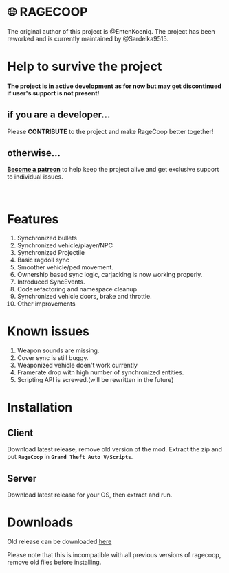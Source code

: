 
# 🌐 RAGECOOP
The original author of this project is @EntenKoeniq.
The project has been reworked and is currently maintained by @Sardelka9515.

# **Help to survive the project**

#### The project is in active development as for now but may get discontinued if user's support is not present!

## if you are a developer...

Please **CONTRIBUTE** to the project and make RageCoop better together!

## otherwise...

**[Become a patreon](https://www.patreon.com/Sardelka)** to help keep the project alive and get exclusive support to individual issues.
<br><br><br>



# Features

1. Synchronized bullets
2. Synchronized vehicle/player/NPC
3. Synchronized Projectile
4. Basic ragdoll sync
5. Smoother vehicle/ped movement.
6. Ownership based sync logic, carjacking is now working properly.
7. Introduced SyncEvents.
8. Code refactoring and namespace cleanup
9. Synchronized vehicle doors, brake and throttle.
10. Other improvements

# Known issues

1. Weapon sounds are missing.
2. Cover sync is still buggy.
3. Weaponized vehicle doen't work currently
4. Framerate drop with high number of synchronized entities.
5. Scripting API is screwed.(will be rewritten in the future)

# Installation

## Client

Download latest release, remove old version of the mod. Extract the zip and put **`RageCoop`** in **`Grand Theft Auto V/Scripts`**.

## Server

Download latest release for your OS, then extract and run.

# Downloads


Old release can be downloaded [here](https://gitlab.com/justasausage/RageCOOP-V/-/tree/main/Release)

Please note that this is incompatible with all previous versions of ragecoop, remove old files before installing.

